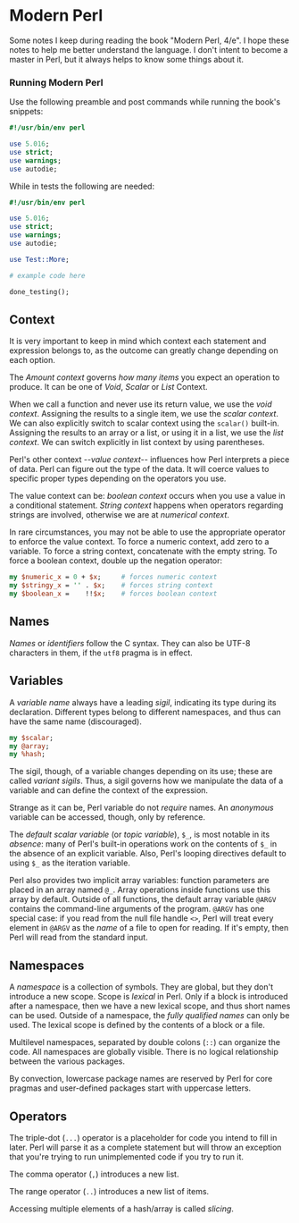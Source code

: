 Modern Perl
===========

Some notes I keep during reading the book "Modern Perl, 4/e".
I hope these notes to help me better understand the language.
I don't intent to become a master in Perl, but it always helps
to know some things about it.

[comment]:	# (TODO: at the end of the reading, place these notes in syntax.md)


### Running Modern Perl

Use the following preamble and post commands while running the book's snippets:

```perl
#!/usr/bin/env perl

use 5.016;
use strict;
use warnings;
use autodie;
```

While in tests the following are needed:

```perl
#!/usr/bin/env perl

use 5.016;
use strict;
use warnings;
use autodie;

use Test::More;

# example code here

done_testing();
```


## Context

It is very important to keep in mind which context each statement and expression belongs to,
as the outcome can greatly change depending on each option.

The *Amount context* governs *how many items* you expect an operation to produce.
It can be one of *Void*, *Scalar* or *List* Context.

When we call a function and never use its return value, we use the *void context*.
Assigning the results to a single item, we use the *scalar context*.
We can also explicitly switch to scalar context using the `scalar()` built-in.
Assigning the results to an array or a list, or using it in a list, we use the *list context*.
We can switch explicitly in list context by using parentheses.

Perl's other context --*value context*-- influences how Perl interprets a piece of data.
Perl can figure out the type of the data.  It will coerce values to specific proper types
depending on the operators you use.

The value context can be:  *boolean context* occurs when you use a value in a conditional
statement.  *String context* happens when operators regarding strings are involved, otherwise
we are at *numerical context*.

In rare circumstances, you may not be able to use the appropriate operator to enforce the
value context.  To force a numeric context, add zero to a variable.  To force a string
context, concatenate with the empty string.  To force a boolean context, double up the
negation operator:

```perl
my $numeric_x = 0 + $x;		# forces numeric context
my $stringy_x = '' . $x;	# forces string context
my $boolean_x =    !!$x;	# forces boolean context
```

## Names

*Names* or *identifiers* follow the C syntax.  They can also be UTF-8 characters in them,
if the `utf8` pragma is in effect.


## Variables

A *variable name* always have a leading *sigil*, indicating its type during
its declaration.  Different types belong to different namespaces, and thus can
have the same name (discouraged).

```perl
my $scalar;
my @array;
my %hash;
```

The sigil, though, of a variable changes depending on its use;
these are called *variant sigils*.  Thus, a sigil governs how we manipulate
the data of a variable and can define the context of the expression.

Strange as it can be, Perl variable do not *require* names.
An *anonymous* variable can be accessed, though, only by reference.

The *default scalar variable* (or *topic variable*), `$_`, is most notable in its *absence*:
many of Perl's built-in operations work on the contents of `$_` in the absence of an
explicit variable.  Also, Perl's looping directives default to using `$_` as the iteration
variable.

Perl also provides two implicit array variables:  function parameters are placed in an
array named `@_`.  Array operations inside functions use this array by default.
Outside of all functions, the default array variable `@ARGV` contains the command-line
arguments of the program.  `@ARGV` has one special case:  if you read from the null file
handle `<>`, Perl will treat every element in `@ARGV` as the *name* of a file to open for
reading.  If it's empty, then Perl will read from the standard input.


## Namespaces

A *namespace* is a collection of symbols.  They are global, but they don't introduce
a new scope.  Scope is *lexical* in Perl.  Only if a block is introduced after a
namespace, then we have a new lexical scope, and thus short names can be used.
Outside of a namespace, the *fully qualified names* can only be used.
The lexical scope is defined by the contents of a block or a file.

Multilevel namespaces, separated by double colons (`::`) can organize the code.
All namespaces are globally visible.  There is no logical relationship between
the various packages.

By convection, lowercase package names are reserved by Perl for core pragmas
and user-defined packages start with uppercase letters.

## Operators

The triple-dot (`...`) operator is a placeholder for code you intend to fill in later.
Perl will parse it as a complete statement but will throw an exception that you're trying
to run unimplemented code if you try to run it.

The comma operator (`,`) introduces a new list.

The range operator (`..`) introduces a new list of items.

Accessing multiple elements of a hash/array is called *slicing*.
